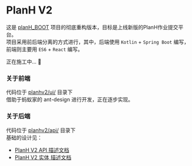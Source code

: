 # PlanH V2

这是 [planH_BOOT](https://github.com/kanetah/planH_BOOT) 项目的彻底重构版本，目标是上线新版的PlanH作业提交平台。  
项目采用前后端分离的方式进行，其中，后端使用 `Kotlin` + `Spring Boot` 编写，前端则主要用 `ES6` + `React` 编写。

正在施工中... :construction: 

### 关于前端
代码位于 [planhv2/ui/](https://github.com/kanetah/planhv2/tree/master/ui) 目录下  
借助于蚂蚁家的 ant-design 进行开发，正在逐步实现。

### 关于后端
代码位于 [planhv2/api/](https://github.com/kanetah/planhv2/tree/master/api) 目录下  
基础的设计见：
- [PlanH V2 API 描述文档](https://github.com/kanetah/planhv2/blob/master/api/planH-api.md)
- [PlanH V2 实体 描述文档](https://github.com/kanetah/planhv2/blob/master/api/planH-entity.md)
